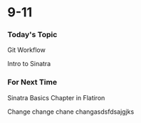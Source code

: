 # 9-11

### Today's Topic
Git Workflow

Intro to Sinatra


### For Next Time
Sinatra Basics Chapter in Flatiron


Change change chane changasdsfdsajgjks